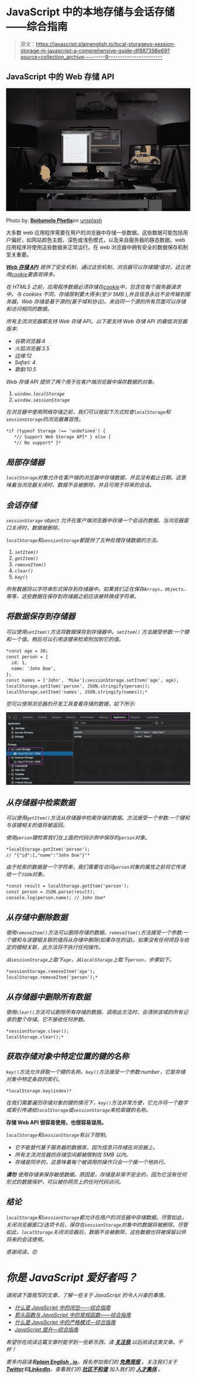 # JavaScript 中的本地存储与会话存储——综合指南

> 原文：<https://javascript.plainenglish.io/local-storagevs-session-storage-in-javascript-a-comprehensive-guide-df887398e69?source=collection_archive---------9----------------------->

## JavaScript 中的 Web 存储 API

![](img/30f2585c65cdee872a9b1576419bf053.png)

Photo by: [**Boitumelo Phetla**](https://unsplash.com/@writecodenow)on [unsplash](https://unsplash.com/)

大多数 web 应用程序需要在用户的浏览器中存储一些数据。这些数据可能包括用户偏好，如网站颜色主题、深色或浅色模式，以及来自服务器的静态数据。web 应用程序将使用这些数据来正常运行。在 web 浏览器中拥有安全的数据保存机制至关重要。

*[***Web 存储 API***](https://developer.mozilla.org/en-US/docs/Web/API/Web_Storage_API) *提供了安全机制，通过这些机制，浏览器可以存储键/值对，这比使用*[*cookie*](https://developer.mozilla.org/en-US/docs/Glossary/Cookie)*要直观得多。**

*在 HTML5 之前，应用程序数据必须存储在[cookie](https://developer.mozilla.org/en-US/docs/Glossary/Cookie)中，包含在每个服务器请求中。与 cookies 不同，存储限制要大得多(至少 5MB ),并且信息永远不会传输到服务器。Web 存储是基于源的(基于域和协议)。来自同一个源的所有页面可以存储和访问相同的数据。*

*所有主流浏览器都支持 Web 存储 API。以下是支持 Web 存储 API 的最低浏览器版本:*

*   *谷歌浏览器:4*
*   *火狐浏览器:3.5*
*   *边缘:12*
*   *Safari: 4*
*   *歌剧:10.5*

*Web 存储 API 提供了两个用于在客户端浏览器中保存数据的对象。*

1.  *`window.localStorage`*
2.  *`window.sessionStorage`*

*在浏览器中使用网络存储之前，我们可以按如下方式检查`localStorage`和`sessionStorage`的浏览器兼容性。*

```
*if (typeof Storage !== 'undefined') {
   *// Support Web Storage API* } else {
   *// No support* }*
```

## *局部存储器*

*`localStorage`对象允许在客户端的浏览器中存储数据，并且没有截止日期。这意味着当浏览器关闭时，数据不会被删除，并且可用于将来的会话。*

## *会话存储*

*`sessionStorage` object 允许在客户端浏览器中存储一个会话的数据。当浏览器窗口关闭时，数据被删除。*

*`localStorage`和`sessionStorage`都提供了五种处理存储数据的方法。*

1.  *`setItem()`*
2.  *`getItem()`*
3.  *`removeItem()`*
4.  *`clear()`*
5.  *`key()`*

*所有数据将以字符串形式保存到存储器中。如果我们正在保存`Arrays`，`Objects`..等等，这些数据在保存到存储器之前应该被转换成字符串。*

## *将数据保存到存储器*

*可以使用`setItem()`方法将数据保存到存储器中。`setItem()` 方法接受参数:一个键和一个值。稍后可以引用该键来检索附加到它的值。*

```
*const age = 30;
const person = {
  id: 1,
  name: 'John Doe',
};
const names = ['John', 'Mike'];sessionStorage.setItem('age', age);
localStorage.setItem('person', JSON.stringify(person));
localStorage.setItem('names', JSON.stringify(names));*
```

*您可以使用浏览器的开发工具查看存储的数据，如下所示:*

*![](img/29b998a3a60f2d11dda598dd588f7606.png)*

## *从存储器中检索数据*

*可以使用`getItem()`方法从存储器中检索存储的数据。方法接受一个参数:一个键和与该键相关的值将被返回。*

*使用`person`键检索我们在上面的代码示例中保存的`person`对象。*

```
*localStorage.getItem('person');
// "{"id":1,"name":"John Doe"}"*
```

*由于检索的数据是一个字符串，我们需要在访问`person`对象的属性之前将它传递给一个`JSON`对象。*

```
*const result = localStorage.getItem('person');
const person = JSON.parse(result);
console.log(person.name); // John Doe*
```

## *从存储中删除数据*

*使用`removeItem()`方法可以删除存储的数据。`removeItem()`方法接受一个参数:一个键和与该键相关联的值将从存储中删除(如果存在的话)。如果没有任何项目与给定的键相关联，此方法将不执行任何操作。*

*从`sessionStorage`上取下`age`，从`localStorage`上取下`person`，步骤如下。*

```
*sessionStorage.removeItem('age');
localStorage.removeItem('person');*
```

## *从存储器中删除所有数据*

*使用`clear()`方法可以删除所有存储的数据。调用此方法时，会清除该域的所有记录的整个存储。它不接收任何参数。*

```
*sessionStorage.clear();
localStorage.clear();*
```

## *获取存储对象中特定位置的键的名称*

*`key()`方法允许获取一个键的名称。`key()`方法接受一个参数:number，它是存储对象中特定条目的索引。*

```
*localStorage.key(index)*
```

*在我们需要遍历存储对象的键的情况下，`key()`方法非常方便，它允许将一个数字或索引传递给`localStorage`或`sessionStorage`来检索键的名称。*

****存储 Web API 很容易使用，也很容易误用。****

*`localStorage`和`sessionStorage`有以下限制。*

*   *它不能替代基于服务器的数据库，因为信息只存储在浏览器上。*
*   *所有主流浏览器的存储空间都被限制在 5MB 以内。*
*   *存储是同步的，这意味着每个被调用的操作只会一个接一个地执行。*

****请勿*** *使用存储来保存敏感数据。原因是，存储是非常不安全的，因为它没有任何形式的数据保护，可以被你网页上的任何代码访问。**

## *结论*

*`localStorage`和`sessionStorage`都允许在用户的浏览器中存储数据。尽管如此，关闭浏览器窗口/选项卡后，保存在`sessionStorage`对象中的数据将被删除。尽管如此，`localStorage`关闭浏览器后，数据不会被删除，这些数据也将被保留以供将来的会话使用。*

*感谢阅读。😍*

# *你是 JavaScript 爱好者吗？*

*请阅读下面我写的文章，了解一些关于 JavaScript 的令人兴奋的事情。*

*   *[*什么是 JavaScript 中的闭包——综合指南*](https://medium.com/@sudarshanadayananda/what-is-a-closure-in-js-eab2fcb68ccc)*
*   *[*箭头函数与 JavaScript 中的常规函数——综合指南*](/arrow-functions-vs-regular-functions-in-js-fa1a1f235c86)*
*   *[*什么是 JavaScript 中的严格模式—综合指南*](https://medium.com/javascript-in-plain-english/what-is-strict-mode-in-javascript-a-comprehensive-guide-b3fcd9daa220)*
*   *[*JavaScript 提升—综合指南*](/javascript-hoisting-a-comprehensive-guide-89211c219d45)*

*希望你在阅读这篇文章时能学到一些新东西。请 [***关注我***](https://medium.com/@sudarshanadayananda) *以后阅读这类文章。干杯！**

**更多内容请看*[***plain English . io***](https://plainenglish.io/)*。报名参加我们的* [***免费周报***](http://newsletter.plainenglish.io/) *。关注我们关于*[***Twitter***](https://twitter.com/inPlainEngHQ)**和*[***LinkedIn***](https://www.linkedin.com/company/inplainenglish/)*。查看我们的* [***社区不和谐***](https://discord.gg/GtDtUAvyhW) *加入我们的* [***人才集体***](https://inplainenglish.pallet.com/talent/welcome) *。***